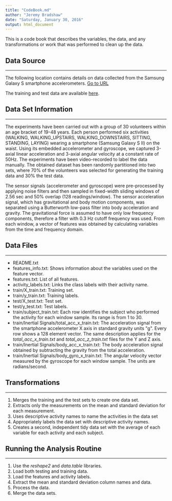 ```yaml
---
title: "CodeBook.md"
author: "Jeremy Bradshaw"
date: "Saturday, January 30, 2016"
output: html_document
---
```


This is a code book that describes the variables, the data, and any transformations or work that was performed to clean up the data.


## Data Source
***
The following location contains details on data collected from the Samsung Galaxy S smartphone accelerometers.
[Go to URL](http://archive.ics.uci.edu/ml/datasets/Human+Activity+Recognition+Using+Smartphones)

The training and test data are available [here](https://d396qusza40orc.cloudfront.net/getdata%2Fprojectfiles%2FUCI%20HAR%20Dataset.zip).

## Data Set Information
***
The experiments have been carried out with a group of 30 volunteers within an age bracket of 19-48 years. Each person performed six activities (WALKING, WALKING_UPSTAIRS, WALKING_DOWNSTAIRS, SITTING, STANDING, LAYING) wearing a smartphone (Samsung Galaxy S II) on the waist. Using its embedded accelerometer and gyroscope, we captured 3-axial linear acceleration and 3-axial angular velocity at a constant rate of 50Hz. The experiments have been video-recorded to label the data manually. The obtained dataset has been randomly partitioned into two sets, where 70% of the volunteers was selected for generating the training data and 30% the test data. 

The sensor signals (accelerometer and gyroscope) were pre-processed by applying noise filters and then sampled in fixed-width sliding windows of 2.56 sec and 50% overlap (128 readings/window). The sensor acceleration signal, which has gravitational and body motion components, was separated using a Butterworth low-pass filter into body acceleration and gravity. The gravitational force is assumed to have only low frequency components, therefore a filter with 0.3 Hz cutoff frequency was used. From each window, a vector of features was obtained by calculating variables from the time and frequency domain.

## Data Files
***
* README.txt
* features_info.txt: Shows information about the variables used on the feature vector.
* features.txt: List of all features.
* activity_labels.txt: Links the class labels with their activity name.
* train/X_train.txt: Training set.
* train/y_train.txt: Training labels.
* test/X_test.txt: Test set.
* test/y_test.txt: Test labels.
* train/subject_train.txt: Each row identifies the subject who performed the activity for each window sample. Its range is from 1 to 30.
* train/Inertial Signals/total_acc_x_train.txt: The acceleration signal from the smartphone accelerometer X axis in standard gravity units "g". Every row shows a 128 element vector. The same description applies for the *total_acc_x_train.txt* and *total_acc_z_train.txt* files for the Y and Z axis.
* train/Inertial Signals/body_acc_x_train.txt: The body acceleration signal obtained by subtracting the gravity from the total acceleration.
* train/Inertial Signals/body_gyro_x_train.txt: The angular velocity vector measured by the gyroscope for each window sample. The units are radians/second.

## Transformations
***
1. Merges the training and the test sets to create one data set.
2. Extracts only the measurements on the mean and standard deviation for each measurement.
3. Uses descriptive activity names to name the activities in the data set
4. Appropriately labels the data set with descriptive activity names.
5. Creates a second, independent tidy data set with the average of each variable for each activity and each subject.

## Running the Analysis Routine
***
1. Use the *reshape2* and *data.table* libraries.
2. Load both testing and training data.
3. Load the features and activity labels.
4. Extract the mean and standard deviation column names and data.
5. Process the data. 
6. Merge the data sets.